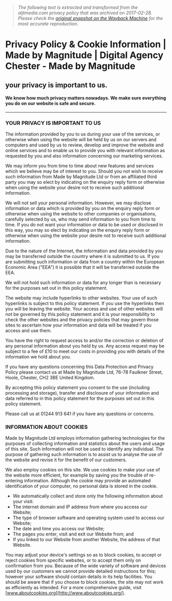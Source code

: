 > *The following text is extracted and transformed from the aljtmedia.com privacy policy that was archived on 2017-02-28. Please check the [original snapshot on the Wayback Machine](https://web.archive.org/web/20170228120546id_/https%3A//www.madebymagnitude.com/privacy-and-cookies) for the most accurate reproduction.*

# Privacy Policy & Cookie Information | Made by Magnitude | Digital Agency Chester - Made by Magnitude

## your privacy is important to us.

#### We know how much privacy matters nowadays. We make sure everything you do on our website is safe and secure.

* * *

### YOUR PRIVACY IS IMPORTANT TO US

The information provided by you to us during your use of the services, or otherwise when using the website will be held by us on our servers and computers and used by us to review, develop and improve the website and online services and to enable us to provide you with relevant information as requested by you and also information concerning our marketing services.

We may inform you from time to time about new features and services which we believe may be of interest to you. Should you not wish to receive such information from Made by Magnitude Ltd or from an affiliated third party you may so elect by indicating on the enquiry reply form or otherwise when using the website your desire not to receive such additional information.

We will not sell your personal information. However, we may disclose information or data which is provided by you on the enquiry reply form or otherwise when using the website to other companies or organisations, carefully selected by us, who may send information to you from time to time. If you do not want your information or data to be used or disclosed in this way, you may so elect by indicating on the enquiry reply form or otherwise when using the website your desire not to receive such additional information.

Due to the nature of the Internet, the information and data provided by you may be transferred outside the country where it is submitted to us. If you are submitting such information or data from a country within the European Economic Area ("EEA") it is possible that it will be transferred outside the EEA.

We will not hold such information or data for any longer than is necessary for the purposes set out in this policy statement.

The website may include hyperlinks to other websites. Your use of such hyperlinks is subject to this policy statement. If you use the hyperlinks then you will be leaving the website. Your access and use of other websites will not be governed by this policy statement and it is your responsibility to check the other websites and the privacy policies that may govern those sites to ascertain how your information and data will be treated if you access and use them.

You have the right to request access to and/or the correction or deletion of any personal information about you held by us. Any access request may be subject to a fee of £10 to meet our costs in providing you with details of the information we hold about you.

If you have any questions concerning this Data Protection and Privacy Policy please contact us at Made by Magnitude Ltd, 76-78 Faulkner Street, Hoole, Chester, CH2 3BE United Kingdom.

By accepting this policy statement you consent to the use (including processing and storage), transfer and disclosure of your information and data referred to in this policy statement for the purposes set out in this policy statement.

Please call us at 01244 913 641 if you have any questions or concerns.

### INFORMATION ABOUT COOKIES

Made by Magnitude Ltd employs information gathering technologies for the purposes of collecting information and statistics about the users and usage of this site. Such information will not be used to identify any individual. The purpose of gathering such information is to assist us to analyse the use of the website and revise it for the benefit of our customers.

We also employ cookies on this site. We use cookies to make your use of the website more efficient, for example by saving you the trouble of re-entering information. Although the cookie may provide an automated identification of your computer, no personal data is stored in the cookie.

  * We automatically collect and store only the following information about your visit:
  * The internet domain and IP address from where you access our Website;
  * The type of browser software and operating system used to access our Website;
  * The date and time you access our Website;
  * The pages you enter, visit and exit our Website from; and
  * If you linked to our Website from another Website, the address of that Website.



You may adjust your device's settings so as to block cookies, to accept or reject cookies from specific websites, or to accept them only on confirmation from you. Because of the wide variety of software and devices used by our customers we cannot provide detailed instructions for this; however your software should contain details in its help facilities. You should be aware that if you choose to block cookies, the site may not work as efficiently as intended. For a more comprehensive guide, visit [www.aboutcookies.org](http://www.aboutcookies.org/).

